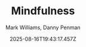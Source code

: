 ---
title: "Mindfulness"
date: "2025-08-16T19:43:17.457Z"
author: "Mark Williams, Danny Penman"
read_year: "NO"
recommendation: '3'
url: /bookshelf/mindfulness
---